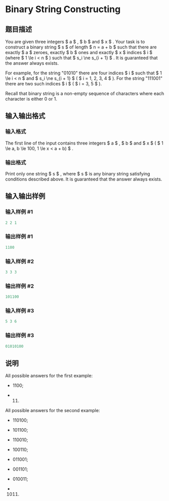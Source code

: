 # Binary String Constructing

## 题目描述

You are given three integers $ a $ , $ b $ and $ x $ . Your task is to construct a binary string $ s $ of length $ n = a + b $ such that there are exactly $ a $ zeroes, exactly $ b $ ones and exactly $ x $ indices $ i $ (where $ 1 \le i < n $ ) such that $ s_i \ne s_{i + 1} $ . It is guaranteed that the answer always exists.

For example, for the string "01010" there are four indices $ i $ such that $ 1 \le i < n $ and $ s_i \ne s_{i + 1} $ ( $ i = 1, 2, 3, 4 $ ). For the string "111001" there are two such indices $ i $ ( $ i = 3, 5 $ ).

Recall that binary string is a non-empty sequence of characters where each character is either 0 or 1.

## 输入输出格式

### 输入格式

The first line of the input contains three integers $ a $ , $ b $ and $ x $ ( $ 1 \le a, b \le 100, 1 \le x < a + b) $ .

### 输出格式

Print only one string $ s $ , where $ s $ is any binary string satisfying conditions described above. It is guaranteed that the answer always exists.

## 输入输出样例

### 输入样例 #1

```cpp
2 2 1

```
### 输出样例 #1

```cpp
1100

```
### 输入样例 #2

```cpp
3 3 3

```
### 输出样例 #2

```cpp
101100

```
### 输入样例 #3

```cpp
5 3 6

```
### 输出样例 #3

```cpp
01010100

```
## 说明

All possible answers for the first example:

- 1100;

- 0011.

All possible answers for the second example:

- 110100;

- 101100;

- 110010;

- 100110;

- 011001;

- 001101;

- 010011;

- 001011.

